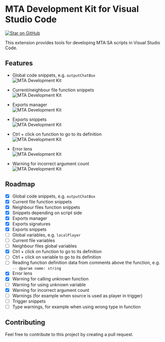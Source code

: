 # MTA Development Kit for Visual Studio Code
[![Star on GitHub](https://img.shields.io/github/stars/borsuczyna/MTA-Development-Kit.svg?style=social)](https://github.com/borsuczyna/MTA-Development-Kit/stargazers)

This extension provides tools for developing MTA:SA scripts in Visual Studio Code.

## Features
- Global code snippets, e.g. `outputChatBox`<br />
![MTA Development Kit](https://i.imgur.com/8wk3by5.png)

- Current/neighbour file function snippets<br />
![MTA Development Kit](https://i.imgur.com/7HbqnWG.png)

- Exports manager<br />
![MTA Development Kit](https://i.imgur.com/qPXIOqh.png)

- Exports snippets<br />
![MTA Development Kit](https://i.imgur.com/IlhAV04.png)

- Ctrl + click on function to go to its definition<br />
![MTA Development Kit](https://i.imgur.com/Npc5Epc.png)

- Error lens<br />
![MTA Development Kit](https://i.imgur.com/0Lu69V7.png)

- Warning for incorrect argument count<br />
![MTA Development Kit](https://i.imgur.com/PtcHPyq.png)

## Roadmap

- [x] Global code snippets, e.g. `outputChatBox`
- [x] Current file function snippets
- [x] Neighbour files function snippets
- [x] Snippets depending on script side
- [x] Exports manager
- [x] Exports signatures
- [x] Exports snippets
- [ ] Global variables, e.g. `localPlayer`
- [ ] Current file variables
- [ ] Neighbour files global variables
- [x] Ctrl + click on function to go to its definition
- [ ] Ctrl + click on variable to go to its definition
- [ ] Reading function definition data from comments above the function, e.g. `-- @param name: string`
- [x] Error lens
- [x] Warning for calling unknown function
- [ ] Warning for using unknown variable
- [x] Warning for incorrect argument count
- [ ] Warnings (for example when source is used as player in trigger)
- [ ] Trigger snippets
- [ ] Type warnings, for example when using wrong type in function

## Contributing
Feel free to contribute to this project by creating a pull request.